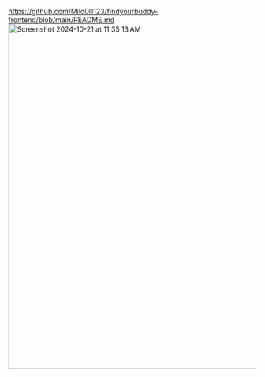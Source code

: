 https://github.com/Milo00123/findyourbuddy-frontend/blob/main/README.md
<img width="700" alt="Screenshot 2024-10-21 at 11 35 13 AM" src="https://github.com/user-attachments/assets/8486aab8-136c-4ee7-bf6f-7aa388be87b6">
